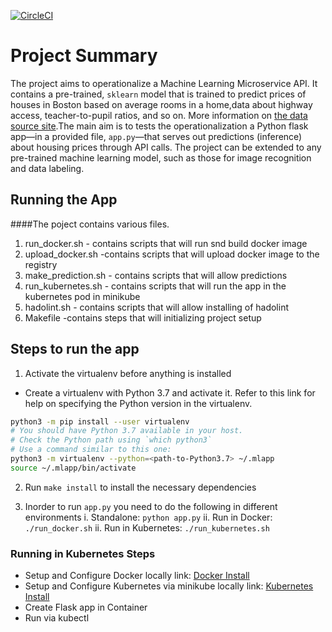 [![CircleCI](https://dl.circleci.com/status-badge/img/gh/mjombanorman/ml-microservice-kubenertes/tree/main.svg?style=svg)](https://dl.circleci.com/status-badge/redirect/gh/mjombanorman/ml-microservice-kubenertes/tree/main)

# Project Summary

The project aims to operationalize a Machine Learning Microservice API. 
It contains a pre-trained, `sklearn` model that is trained to predict prices of houses in Boston based on average rooms in a home,data about highway access, teacher-to-pupil ratios, and so on. More information on [the data source site](https://www.kaggle.com/c/boston-housing).The main aim is to tests the operationalization a Python flask app—in a provided file, `app.py`—that serves out predictions (inference) about housing prices through API calls. The project can be extended to any pre-trained machine learning model, such as those for image recognition and data labeling.

## Running the App
####The poject contains various files.
1. run_docker.sh - contains scripts that will run snd build docker image
2. upload_docker.sh -contains scripts that will upload docker image to the registry
3. make_prediction.sh - contains scripts that will allow predictions
4. run_kubernetes.sh - contains scripts that will run the app in the kubernetes pod in minikube
5. hadolint.sh - contains scripts that will allow installing of hadolint
6. Makefile -contains steps that will initializing project setup

## Steps to run the app 
1. Activate the virtualenv before anything is installed
* Create a virtualenv with Python 3.7 and activate it. Refer to this link for help on specifying the Python version in the virtualenv. 
```bash
python3 -m pip install --user virtualenv
# You should have Python 3.7 available in your host. 
# Check the Python path using `which python3`
# Use a command similar to this one:
python3 -m virtualenv --python=<path-to-Python3.7> ~/.mlapp
source ~/.mlapp/bin/activate
```
2. Run `make install` to install the necessary dependencies

3. Inorder to run `app.py` you  need to do the following in different environments
   i. Standalone:  `python app.py`
   ii. Run in Docker:  `./run_docker.sh`
   ii. Run in Kubernetes:  `./run_kubernetes.sh`

### Running in Kubernetes Steps

* Setup and Configure Docker locally link: [Docker Install](https://docs.docker.com/engine/install/ubuntu/)
* Setup and Configure Kubernetes via minikube locally link: [Kubernetes Install](https://minikube.sigs.k8s.io/docs/start/)
* Create Flask app in Container
* Run via kubectl